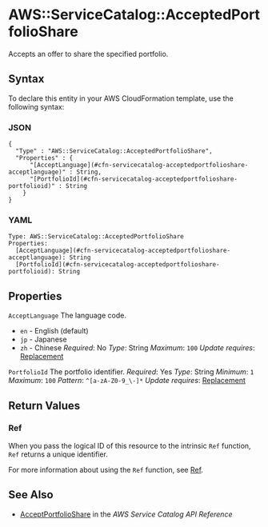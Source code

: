 # AWS::ServiceCatalog::AcceptedPortfolioShare<a name="aws-resource-servicecatalog-acceptedportfolioshare"></a>

Accepts an offer to share the specified portfolio\.

## Syntax<a name="aws-resource-servicecatalog-acceptedportfolioshare-syntax"></a>

To declare this entity in your AWS CloudFormation template, use the following syntax:

### JSON<a name="aws-resource-servicecatalog-acceptedportfolioshare-syntax.json"></a>

```
{
  "Type" : "AWS::ServiceCatalog::AcceptedPortfolioShare",
  "Properties" : {
      "[AcceptLanguage](#cfn-servicecatalog-acceptedportfolioshare-acceptlanguage)" : String,
      "[PortfolioId](#cfn-servicecatalog-acceptedportfolioshare-portfolioid)" : String
    }
}
```

### YAML<a name="aws-resource-servicecatalog-acceptedportfolioshare-syntax.yaml"></a>

```
Type: AWS::ServiceCatalog::AcceptedPortfolioShare
Properties:
  [AcceptLanguage](#cfn-servicecatalog-acceptedportfolioshare-acceptlanguage): String
  [PortfolioId](#cfn-servicecatalog-acceptedportfolioshare-portfolioid): String
```

## Properties<a name="aws-resource-servicecatalog-acceptedportfolioshare-properties"></a>

`AcceptLanguage`  <a name="cfn-servicecatalog-acceptedportfolioshare-acceptlanguage"></a>
The language code\.
+  `en` \- English \(default\)
+  `jp` \- Japanese
+  `zh` \- Chinese
*Required*: No
*Type*: String
*Maximum*: `100`
*Update requires*: [Replacement](https://docs.aws.amazon.com/AWSCloudFormation/latest/UserGuide/using-cfn-updating-stacks-update-behaviors.html#update-replacement)

`PortfolioId`  <a name="cfn-servicecatalog-acceptedportfolioshare-portfolioid"></a>
The portfolio identifier\.
*Required*: Yes
*Type*: String
*Minimum*: `1`
*Maximum*: `100`
*Pattern*: `^[a-zA-Z0-9_\-]*`
*Update requires*: [Replacement](https://docs.aws.amazon.com/AWSCloudFormation/latest/UserGuide/using-cfn-updating-stacks-update-behaviors.html#update-replacement)

## Return Values<a name="aws-resource-servicecatalog-acceptedportfolioshare-return-values"></a>

### Ref<a name="aws-resource-servicecatalog-acceptedportfolioshare-return-values-ref"></a>

When you pass the logical ID of this resource to the intrinsic `Ref` function, `Ref` returns a unique identifier\.

For more information about using the `Ref` function, see [Ref](https://docs.aws.amazon.com/AWSCloudFormation/latest/UserGuide/intrinsic-function-reference-ref.html)\.

## See Also<a name="aws-resource-servicecatalog-acceptedportfolioshare--seealso"></a>
+ [AcceptPortfolioShare](https://docs.aws.amazon.com/servicecatalog/latest/dg/API_AcceptPortfolioShare.html) in the *AWS Service Catalog API Reference*
